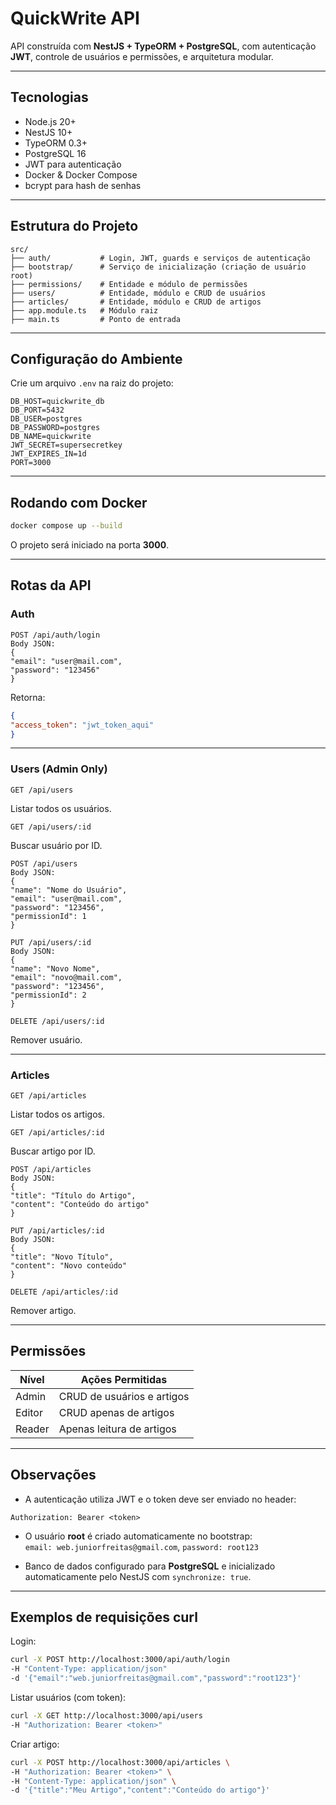 # QuickWrite API

API construída com **NestJS + TypeORM + PostgreSQL**, com autenticação **JWT**, controle de usuários e permissões, e arquitetura modular.

---

## Tecnologias

- Node.js 20+
- NestJS 10+
- TypeORM 0.3+
- PostgreSQL 16
- JWT para autenticação
- Docker & Docker Compose
- bcrypt para hash de senhas

---

## Estrutura do Projeto

```text
src/
├── auth/           # Login, JWT, guards e serviços de autenticação
├── bootstrap/      # Serviço de inicialização (criação de usuário root)
├── permissions/    # Entidade e módulo de permissões
├── users/          # Entidade, módulo e CRUD de usuários
├── articles/       # Entidade, módulo e CRUD de artigos
├── app.module.ts   # Módulo raiz
├── main.ts         # Ponto de entrada
```

---

## Configuração do Ambiente

Crie um arquivo `.env` na raiz do projeto:

```env
DB_HOST=quickwrite_db
DB_PORT=5432
DB_USER=postgres
DB_PASSWORD=postgres
DB_NAME=quickwrite
JWT_SECRET=supersecretkey
JWT_EXPIRES_IN=1d
PORT=3000
```

---

## Rodando com Docker

```bash
docker compose up --build
```

O projeto será iniciado na porta **3000**.

---

## Rotas da API

### Auth

```text
POST /api/auth/login
Body JSON:
{
"email": "user@mail.com",
"password": "123456"
}
```

Retorna:

```json
{
"access_token": "jwt_token_aqui"
}
```

---

### Users (Admin Only)

```text
GET /api/users
```
Listar todos os usuários.

```text
GET /api/users/:id
```
Buscar usuário por ID.

```text
POST /api/users
Body JSON:
{
"name": "Nome do Usuário",
"email": "user@mail.com",
"password": "123456",
"permissionId": 1
}
```

```text
PUT /api/users/:id
Body JSON:
{
"name": "Novo Nome",
"email": "novo@mail.com",
"password": "123456",
"permissionId": 2
}
```

```text
DELETE /api/users/:id
```
Remover usuário.

---

### Articles

```text
GET /api/articles
```
Listar todos os artigos.

```text
GET /api/articles/:id
```
Buscar artigo por ID.

```text
POST /api/articles
Body JSON:
{
"title": "Título do Artigo",
"content": "Conteúdo do artigo"
}
```

```text
PUT /api/articles/:id
Body JSON:
{
"title": "Novo Título",
"content": "Novo conteúdo"
}
```

```text
DELETE /api/articles/:id
```
Remover artigo.

---

## Permissões

| Nível     | Ações Permitidas                          |
|-----------|-------------------------------------------|
| Admin     | CRUD de usuários e artigos                |
| Editor    | CRUD apenas de artigos                     |
| Reader    | Apenas leitura de artigos                  |

---

## Observações

- A autenticação utiliza JWT e o token deve ser enviado no header:

```http
Authorization: Bearer <token>
```

- O usuário **root** é criado automaticamente no bootstrap:  
  `email: web.juniorfreitas@gmail.com`, `password: root123`

- Banco de dados configurado para **PostgreSQL** e inicializado automaticamente pelo NestJS com `synchronize: true`.

---

## Exemplos de requisições curl

Login:

```bash
curl -X POST http://localhost:3000/api/auth/login 
-H "Content-Type: application/json" 
-d '{"email":"web.juniorfreitas@gmail.com","password":"root123"}'
```

Listar usuários (com token):

```bash
curl -X GET http://localhost:3000/api/users 
-H "Authorization: Bearer <token>"
```

Criar artigo:

```bash
curl -X POST http://localhost:3000/api/articles \
-H "Authorization: Bearer <token>" \
-H "Content-Type: application/json" \
-d '{"title":"Meu Artigo","content":"Conteúdo do artigo"}'
```
